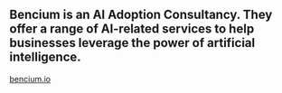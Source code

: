 ## Bencium is an AI Adoption Consultancy. They offer a range of AI-related services to help businesses leverage the power of artificial intelligence.

[bencium.io](https://www.bencium)

